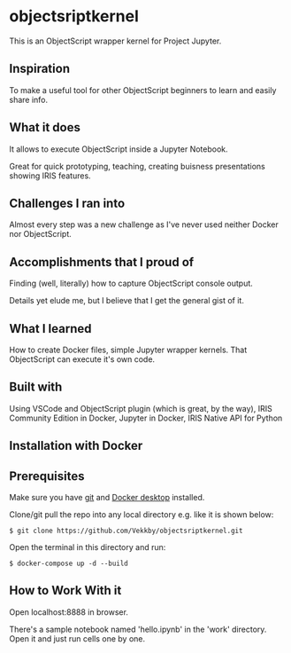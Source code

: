 # objectsriptkernel
This is an ObjectScript wrapper kernel for Project Jupyter.

## Inspiration
To make a useful tool for other ObjectScript beginners to learn and easily share info.

## What it does
It allows to execute ObjectScript inside a Jupyter Notebook.

Great for quick prototyping, teaching, creating buisness presentations showing IRIS features.

## Challenges I ran into
Almost every step was a new challenge as I've never used neither Docker nor ObjectScript.

## Accomplishments that I proud of
Finding (well, literally) how to capture ObjectScript console output.

Details yet elude me, but I believe that I get the general gist of it.

## What I learned
How to create Docker files, simple Jupyter wrapper kernels. That ObjectScript can execute it's own code.

## Built with
Using VSCode and ObjectScript plugin (which is great, by the way), IRIS Community Edition in Docker,
Jupyter in Docker, IRIS Native API for Python


## Installation with Docker

## Prerequisites
Make sure you have [git](https://git-scm.com/book/en/v2/Getting-Started-Installing-Git) and [Docker desktop](https://www.docker.com/products/docker-desktop) installed.


Clone/git pull the repo into any local directory e.g. like it is shown below:

```
$ git clone https://github.com/Vekkby/objectsriptkernel.git
```

Open the terminal in this directory and run:

```
$ docker-compose up -d --build
```

## How to Work With it

Open localhost:8888 in browser.

There's a sample notebook named 'hello.ipynb' in the 'work' directory. Open it and just run cells one by one.
